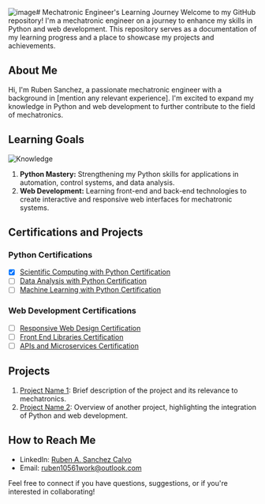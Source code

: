 ![image](https://github.com/Ruben2201/Ruben2201/assets/148841907/70b165e4-b49e-41ec-a736-61f46537a101)# Mechatronic Engineer's Learning Journey
Welcome to my GitHub repository! I'm a mechatronic engineer on a journey to enhance my skills in Python and web development. This repository serves as a documentation of my learning progress and a place to showcase my projects and achievements.

## About Me

Hi, I'm Ruben Sanchez, a passionate mechatronic engineer with a background in [mention any relevant experience]. I'm excited to expand my knowledge in Python and web development to further contribute to the field of mechatronics.

## Learning Goals

![Knowledge](https://github.com/Ruben2201/Ruben2201/assets/148841907/d4a990cc-3247-4729-ae03-35a71df00a7c)

1. **Python Mastery:** Strengthening my Python skills for applications in automation, control systems, and data analysis.
2. **Web Development:** Learning front-end and back-end technologies to create interactive and responsive web interfaces for mechatronic systems.

## Certifications and Projects

### Python Certifications
- [x] [Scientific Computing with Python Certification](link)
- [ ] [Data Analysis with Python Certification](link)
- [ ] [Machine Learning with Python Certification](link)

### Web Development Certifications
- [ ] [Responsive Web Design Certification](link)
- [ ] [Front End Libraries Certification](link)
- [ ] [APIs and Microservices Certification](link)

## Projects

1. [Project Name 1](link): Brief description of the project and its relevance to mechatronics.
2. [Project Name 2](link): Overview of another project, highlighting the integration of Python and web development.

## How to Reach Me

- LinkedIn: [Ruben A. Sanchez Calvo](https://linkedin.com/in/ruben-a-sanchez-calvo-ab6567296)
- Email: ruben10561work@outlook.com

Feel free to connect if you have questions, suggestions, or if you're interested in collaborating!


